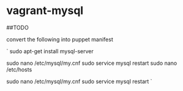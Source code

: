 vagrant-mysql
=============

##TODO

convert the following into puppet manifest

`
sudo apt-get install mysql-server

sudo nano /etc/mysql/my.cnf
sudo service mysql restart
sudo nano /etc/hosts

sudo nano /etc/mysql/my.cnf
sudo service mysql restart
`
